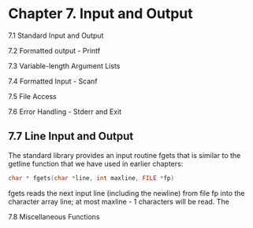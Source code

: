 





# Chapter 7.  Input and Output



7.1  Standard Input and Output 



7.2  Formatted output - Printf



7.3  Variable-length Argument Lists



7.4  Formatted Input - Scanf



7.5  File Access



7.6  Error Handling - Stderr and Exit





## 7.7 Line Input and Output

The standard library provides an input routine fgets that is similar to the getline function that we have used in earlier chapters:

```c
char * fgets(char *line, int maxline, FILE *fp)
```

fgets reads the next input line (including the newline) from file fp into the character array line; at most maxline - 1 characters will be read. The



7.8 Miscellaneous Functions